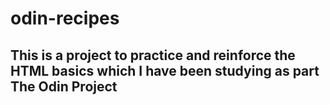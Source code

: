 # odin-recipes

## This is a project to practice and reinforce the HTML basics which I have been studying as part The Odin Project